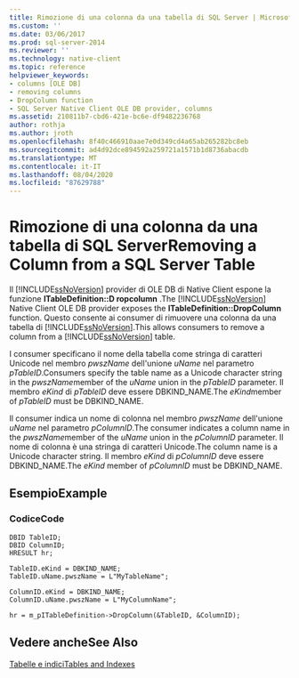 ```yaml
---
title: Rimozione di una colonna da una tabella di SQL Server | Microsoft Docs
ms.custom: ''
ms.date: 03/06/2017
ms.prod: sql-server-2014
ms.reviewer: ''
ms.technology: native-client
ms.topic: reference
helpviewer_keywords:
- columns [OLE DB]
- removing columns
- DropColumn function
- SQL Server Native Client OLE DB provider, columns
ms.assetid: 210811b7-cbd6-421e-bc6e-df9482236768
author: rothja
ms.author: jroth
ms.openlocfilehash: 8f40c466910aae7e0d349cd4a65ab265282bc8eb
ms.sourcegitcommit: ad4d92dce894592a259721a1571b1d8736abacdb
ms.translationtype: MT
ms.contentlocale: it-IT
ms.lasthandoff: 08/04/2020
ms.locfileid: "87629788"
---
```

# <a name="removing-a-column-from-a-sql-server-table"></a><span data-ttu-id="8d644-102">Rimozione di una colonna da una tabella di SQL Server</span><span class="sxs-lookup"><span data-stu-id="8d644-102">Removing a Column from a SQL Server Table</span></span>
  <span data-ttu-id="8d644-103">Il [!INCLUDE[ssNoVersion](../../includes/ssnoversion-md.md)] provider di OLE DB di Native Client espone la funzione **ITableDefinition::D ropcolumn** .</span><span class="sxs-lookup"><span data-stu-id="8d644-103">The [!INCLUDE[ssNoVersion](../../includes/ssnoversion-md.md)] Native Client OLE DB provider exposes the **ITableDefinition::DropColumn** function.</span></span> <span data-ttu-id="8d644-104">Questo consente ai consumer di rimuovere una colonna da una tabella di [!INCLUDE[ssNoVersion](../../includes/ssnoversion-md.md)].</span><span class="sxs-lookup"><span data-stu-id="8d644-104">This allows consumers to remove a column from a [!INCLUDE[ssNoVersion](../../includes/ssnoversion-md.md)] table.</span></span>  
  
 <span data-ttu-id="8d644-105">I consumer specificano il nome della tabella come stringa di caratteri Unicode nel membro *pwszName* dell'unione *uName* nel parametro *pTableID*.</span><span class="sxs-lookup"><span data-stu-id="8d644-105">Consumers specify the table name as a Unicode character string in the *pwszName*member of the *uName* union in the *pTableID* parameter.</span></span> <span data-ttu-id="8d644-106">Il membro *eKind* di *pTableID* deve essere DBKIND_NAME.</span><span class="sxs-lookup"><span data-stu-id="8d644-106">The *eKind*member of *pTableID* must be DBKIND_NAME.</span></span>  
  
 <span data-ttu-id="8d644-107">Il consumer indica un nome di colonna nel membro *pwszName* dell'unione *uName* nel parametro *pColumnID*.</span><span class="sxs-lookup"><span data-stu-id="8d644-107">The consumer indicates a column name in the *pwszName*member of the *uName* union in the *pColumnID* parameter.</span></span> <span data-ttu-id="8d644-108">Il nome di colonna è una stringa di caratteri Unicode.</span><span class="sxs-lookup"><span data-stu-id="8d644-108">The column name is a Unicode character string.</span></span> <span data-ttu-id="8d644-109">Il membro *eKind* di *pColumnID* deve essere DBKIND_NAME.</span><span class="sxs-lookup"><span data-stu-id="8d644-109">The *eKind* member of *pColumnID* must be DBKIND_NAME.</span></span>  
  
## <a name="example"></a><span data-ttu-id="8d644-110">Esempio</span><span class="sxs-lookup"><span data-stu-id="8d644-110">Example</span></span>  
  
### <a name="code"></a><span data-ttu-id="8d644-111">Codice</span><span class="sxs-lookup"><span data-stu-id="8d644-111">Code</span></span>  
  
```  
DBID TableID;  
DBID ColumnID;  
HRESULT hr;  
  
TableID.eKind = DBKIND_NAME;  
TableID.uName.pwszName = L"MyTableName";  
  
ColumnID.eKind = DBKIND_NAME;  
ColumnID.uName.pwszName = L"MyColumnName";  
  
hr = m_pITableDefinition->DropColumn(&TableID, &ColumnID);  
```  
  
## <a name="see-also"></a><span data-ttu-id="8d644-112">Vedere anche</span><span class="sxs-lookup"><span data-stu-id="8d644-112">See Also</span></span>  
 [<span data-ttu-id="8d644-113">Tabelle e indici</span><span class="sxs-lookup"><span data-stu-id="8d644-113">Tables and Indexes</span></span>](tables-and-indexes.md)  
  
  
